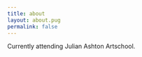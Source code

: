 ```yaml
---
title: about
layout: about.pug
permalink: false
---
```


Currently attending Julian Ashton Artschool.
